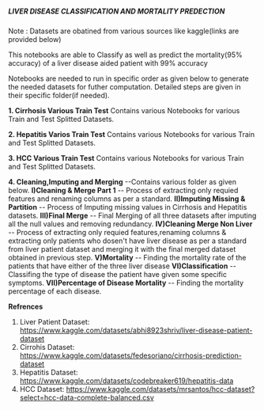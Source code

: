 ##### LIVER DISEASE CLASSIFICATION AND MORTALITY PREDECTION #####
Note : Datasets are obatined from various sources like kaggle(links are provided below)

This notebooks are able to Classify as well as predict the mortality(95% accuracy) of a liver disease aided patient with 99% accuracy

Notebooks are needed to run in specific order as given below to generate the needed datasets for futher computation. Detailed steps are given in their specific folder(if needed).

**1. Cirrhosis Various Train Test**
Contains various Notebooks for various Train and Test Splitted Datasets.

**2. Hepatitis Varios Train Test**
Contains various Notebooks for various Train and Test Splitted Datasets.

**3. HCC Various Train Test**
Contains various Notebooks for various Train and Test Splitted Datasets.

**4. Cleaning,Imputing and Merging**
--Contains various folder as given below.
**I)Cleaning & Merge Part 1**
-- Process of extracting only requied features and renaming columns as per a standard.
**II)Imputing Missing & Partition**
-- Process of Imputing missing values in Cirrhosis and Hepatitis datasets.
**III)Final Merge**
-- Final Merging of all three datasets after imputing all the null values and removing redundancy.
**IV)Cleaning Merge Non Liver**
-- Process of extracting only requied features,renaming columns & extracting only patients who dosen't have liver disease as per a standard from liver patient dataset and merging it with the final merged dataset obtained in previous step.
**V)Mortality**
-- Finding the mortality rate of the patients that have either of the three liver disease
**VI)Classification**
-- Classifing the type of disease the patient have given some specific symptoms.
**VII)Percentage of Disease Mortality**
-- Finding the mortality percentage of each disease.

**Refrences**
1. Liver Patient Dataset: https://www.kaggle.com/datasets/abhi8923shriv/liver-disease-patient-dataset
2. Cirrohis Dataset: https://www.kaggle.com/datasets/fedesoriano/cirrhosis-prediction-dataset
3. Hepatitis Dataset: https://www.kaggle.com/datasets/codebreaker619/hepatitis-data
4. HCC Dataset: https://www.kaggle.com/datasets/mrsantos/hcc-dataset?select=hcc-data-complete-balanced.csv



